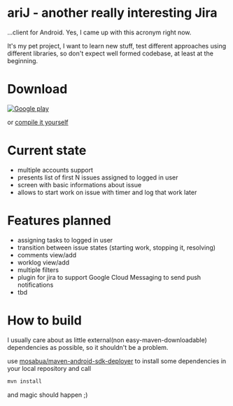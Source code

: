 ariJ - **a**nother **r**eally **i**nteresting **J**ira 
====
...client for Android. Yes, I came up with this acronym right now.

It's my pet project, I want to learn new stuff, test different approaches using different libraries, so don't expect
well formed codebase, at least at the beginning.

Download
===
[![Google play](https://developer.android.com/images/brand/en_generic_rgb_wo_45.png)](http://play.google.com/store/apps/details?id=com.tadamski.arij)

or [compile it yourself](https://github.com/tmszdmsk/arij/blob/master/README.md#how-to-build)

Current state
===
* multiple accounts support
* presents list of first N issues assigned to logged in user
* screen with basic informations about issue
* allows to start work on issue with timer and log that work later

Features planned
===
* assigning tasks to logged in user
* transition between issue states (starting work, stopping it, resolving)
* comments view/add
* worklog view/add
* multiple filters
* plugin for jira to support Google Cloud Messaging to send push notifications
* tbd

How to build
===
I usually care about as little external(non easy-maven-downloadable) dependencies as possible, so it shouldn't be a problem.

use [mosabua/maven-android-sdk-deployer](https://github.com/mosabua/maven-android-sdk-deployer) to install some dependencies in your local repository and call

```bash
mvn install
``` 
and magic should happen ;)
